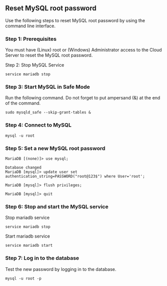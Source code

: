 ## Reset MySQL root password

Use the following steps to reset MySQL root password by using the command line interface.

### Step 1: Prerequisites

You must have (Linux) root or (Windows) Administrator access to the Cloud Server to reset the MySQL root password.

Step 2: Stop MySQL Service

```
service mariadb stop

```
### Step 3: Start MySQL in Safe Mode
Run the following command. Do not forget to put ampersand (&) at the end of the command.

```
sudo mysqld_safe --skip-grant-tables &

```

### Step 4: Connect to MySQL

```
mysql -u root

```

### Step 5: Set a new MySQL root password

```
MariaDB [(none)]> use mysql;

Database changed
MariaDB [mysql]> update user set authentication_string=PASSWORD("root@123$") where User='root';

MariaDB [mysql]> flush privileges;

MariaDB [mysql]> quit

```

### Step 6: Stop and start the MySQL service

Stop mariadb service
```
service mariadb stop

```

Start mariadb service

```
service mariadb start

```

### Step 7: Log in to the database

Test the new password by logging in to the database.

```
mysql -u root -p

```